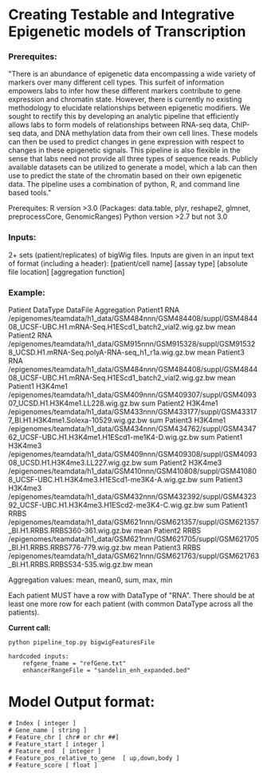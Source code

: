 # Creating Testable and Integrative Epigenetic models of Transcription

### Prerequites:
"There is an abundance of epigenetic data encompassing a wide variety of markers over many different cell types.
This surfeit of information empowers labs to infer how these different markers contribute to gene expression and 
chromatin state. However, there is currently no existing methodology to elucidate relationships between epigenetic 
modifiers.  We sought to rectify this by developing an analytic pipeline that efficiently  allows labs to form 
models of relationships between RNA-seq data, ChIP-seq data, and DNA methylation data from their own cell lines. 
These models can then be used to predict changes in gene expression with respect to changes in these epigenetic 
signals. This pipeline is also flexible in the sense that labs need not provide all three types of sequence reads. 
Publicly available datasets can be utilized to generate a model, which a lab can then use to predict the state of 
the chromatin based on their own epigenetic data. The pipeline uses a combination of python, R, and command line 
based tools." 


Prerequites:
R version >3.0 (Packages: data.table, plyr, reshape2, glmnet, preprocessCore, GenomicRanges) 
Python version >2.7 but not 3.0 

### Inputs:
2+ sets (patient/replicates) of bigWig files. Inputs are given in an input text of format (including a header):
[patient/cell name] [assay type] [absolute file location]  [aggregation function]

### Example:
Patient	DataType	DataFile	Aggregation
Patient1	RNA	/epigenomes/teamdata/h1_data/GSM484nnn/GSM484408/suppl/GSM484408_UCSF-UBC.H1.mRNA-Seq.H1EScd1_batch2_vial2.wig.gz.bw	mean
Patient2	RNA	/epigenomes/teamdata/h1_data/GSM915nnn/GSM915328/suppl/GSM915328_UCSD.H1.mRNA-Seq.polyA-RNA-seq_h1_r1a.wig.gz.bw	mean
Patient3	RNA	/epigenomes/teamdata/h1_data/GSM484nnn/GSM484408/suppl/GSM484408_UCSF-UBC.H1.mRNA-Seq.H1EScd1_batch2_vial2.wig.gz.bw	mean
Patient1	H3K4me1	/epigenomes/teamdata/h1_data/GSM409nnn/GSM409307/suppl/GSM409307_UCSD.H1.H3K4me1.LL228.wig.gz.bw	sum
Patient2	H3K4me1	/epigenomes/teamdata/h1_data/GSM433nnn/GSM433177/suppl/GSM433177_BI.H1.H3K4me1.Solexa-10529.wig.gz.bw	sum
Patient3	H3K4me1	/epigenomes/teamdata/h1_data/GSM434nnn/GSM434762/suppl/GSM434762_UCSF-UBC.H1.H3K4me1.H1EScd1-me1K4-D.wig.gz.bw	sum
Patient1	H3K4me3	/epigenomes/teamdata/h1_data/GSM409nnn/GSM409308/suppl/GSM409308_UCSD.H1.H3K4me3.LL227.wig.gz.bw	sum
Patient2	H3K4me3	/epigenomes/teamdata/h1_data/GSM410nnn/GSM410808/suppl/GSM410808_UCSF-UBC.H1.H3K4me3.H1EScd1-me3K4-A.wig.gz.bw	sum
Patient3	H3K4me3	/epigenomes/teamdata/h1_data/GSM432nnn/GSM432392/suppl/GSM432392_UCSF-UBC.H1.H3K4me3.H1EScd2-me3K4-C.wig.gz.bw	sum
Patient1	RRBS	/epigenomes/teamdata/h1_data/GSM621nnn/GSM621357/suppl/GSM621357_BI.H1.RRBS.RRBS360-361.wig.gz.bw	mean
Patient2	RRBS	/epigenomes/teamdata/h1_data/GSM621nnn/GSM621705/suppl/GSM621705_BI.H1.RRBS.RRBS776-779.wig.gz.bw	mean
Patient3	RRBS	/epigenomes/teamdata/h1_data/GSM621nnn/GSM621763/suppl/GSM621763_BI.H1.RRBS.RRBS534-535.wig.gz.bw	mean

Aggregation values: mean, mean0, sum, max, min


Each patient MUST have a row with DataType of "RNA". There should be at least one more row for each patient (with common DataType across all the patients).


**Current call:**
```
python pipeline_top.py bigwigFeaturesFile
```
	hardcoded inputs:
		refgene_fname = "refGene.txt"
	    enhancerRangeFile = "sandelin_enh_expanded.bed"

# Model Output format:
	# Index	[ integer ]
	# Gene_name	[ string ]
	# Feature_chr [ chr# or chr ##]
	# Feature_start [ integer ]
	# Feature_end  [ integer ] 
	# Feature_pos_relative_to_gene  [ up,down,body ]
	# Feature_score [ float ]
